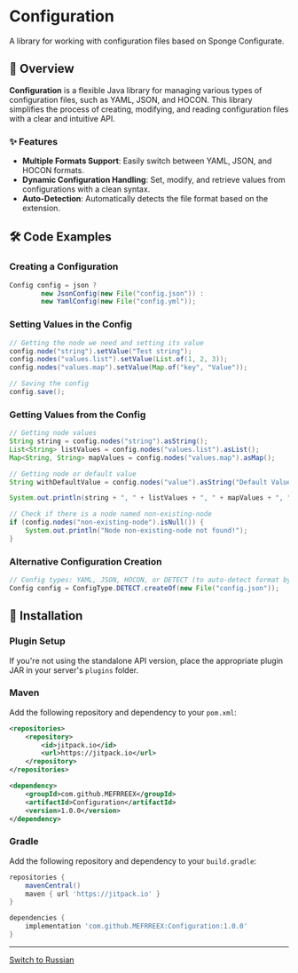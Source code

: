 # Configuration
A library for working with configuration files based on Sponge Configurate.

## 📖 Overview
**Configuration** is a flexible Java library for managing various types of configuration files, such as YAML, JSON, and HOCON. This library simplifies the process of creating, modifying, and reading configuration files with a clear and intuitive API.

### ✨ Features
- **Multiple Formats Support**: Easily switch between YAML, JSON, and HOCON formats.
- **Dynamic Configuration Handling**: Set, modify, and retrieve values from configurations with a clean syntax.
- **Auto-Detection**: Automatically detects the file format based on the extension.

## 🛠 Code Examples

### Creating a Configuration
```java
Config config = json ? 
        new JsonConfig(new File("config.json")) :
        new YamlConfig(new File("config.yml"));
```

### Setting Values in the Config
```java
// Getting the node we need and setting its value
config.node("string").setValue("Test string");
config.nodes("values.list").setValue(List.of(1, 2, 3));
config.nodes("values.map").setValue(Map.of("key", "Value"));

// Saving the config
config.save();
```

### Getting Values from the Config
```java
// Getting node values
String string = config.nodes("string").asString();
List<String> listValues = config.nodes("values.list").asList();
Map<String, String> mapValues = config.nodes("values.map").asMap();

// Getting node or default value
String withDefaultValue = config.nodes("value").asString("Default Value");

System.out.println(string + ", " + listValues + ", " + mapValues + ", " + withDefaultValue);

// Check if there is a node named non-existing-node
if (config.nodes("non-existing-node").isNull()) {
    System.out.println("Node non-existing-node not found!");
}
```

### Alternative Configuration Creation
```java
// Config types: YAML, JSON, HOCON, or DETECT (to auto-detect format by file name)
Config config = ConfigType.DETECT.createOf(new File("config.json"));
```

## 🔌 Installation

### Plugin Setup
If you're not using the standalone API version, place the appropriate plugin JAR in your server's `plugins` folder.

### Maven
Add the following repository and dependency to your `pom.xml`:
```xml
<repositories>
    <repository>
        <id>jitpack.io</id>
        <url>https://jitpack.io</url>
    </repository>
</repositories>

<dependency>
    <groupId>com.github.MEFRREEX</groupId>
    <artifactId>Configuration</artifactId>
    <version>1.0.0</version>
</dependency>
```

### Gradle
Add the following repository and dependency to your `build.gradle`:
```groovy
repositories {
    mavenCentral()
    maven { url 'https://jitpack.io' }
}

dependencies {
    implementation 'com.github.MEFRREEX:Configuration:1.0.0'
}
```

---

[Switch to Russian](README_ru.md)